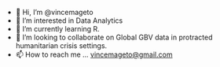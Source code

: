 - 👋 Hi, I’m @vincemageto
- 👀 I’m interested in Data Analytics
- 🌱 I’m currently learning R.
- 💞️ I’m looking to collaborate on Global GBV data in protracted humanitarian crisis settings.
- 📫 How to reach me ... vincemageto@gmail.com

<!---
vincemageto/vincemageto is a ✨ special ✨ repository because its `README.md` (this file) appears on your GitHub profile.
You can click the Preview link to take a look at your changes.
--->
